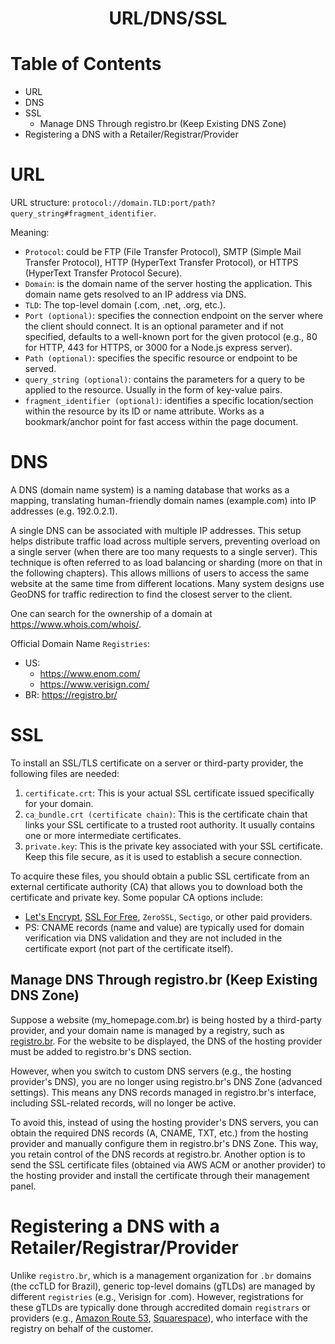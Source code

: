 <div align='center'>
  <h1> URL/DNS/SSL </h1>
</div>

# Table of Contents

- URL
- DNS
- SSL
  - Manage DNS Through registro.br (Keep Existing DNS Zone) 
- Registering a DNS with a Retailer/Registrar/Provider

# URL

URL structure: `protocol://domain.TLD:port/path?query_string#fragment_identifier`.

Meaning:
- `Protocol`: could be FTP (File Transfer Protocol), SMTP (Simple Mail Transfer Protocol), HTTP (HyperText Transfer Protocol), or HTTPS (HyperText Transfer Protocol Secure).
- `Domain`: is the domain name of the server hosting the application. This domain name gets resolved to an IP address via DNS.
- `TLD`: The top-level domain (.com, .net, .org, etc.).
- `Port (optional)`: specifies the connection endpoint on the server where the client should connect. It is an optional parameter and if not specified, defaults to a well-known port for the given protocol (e.g., 80 for HTTP, 443 for HTTPS, or 3000 for a Node.js express server).
- `Path (optional)`: specifies the specific resource or endpoint to be served.
- `query_string (optional)`: contains the parameters for a query to be applied to the resource. Usually in the form of key-value pairs.
- `fragment_identifier (optional)`: identifies a specific location/section within the resource by its ID or name attribute. Works as a bookmark/anchor point for fast access within the page document.

# DNS

A DNS (domain name system) is a naming database that works as a mapping, translating human-friendly domain names (example.com) into IP addresses (e.g. 192.0.2.1).

A single DNS can be associated with multiple IP addresses. This setup helps distribute traffic load across multiple servers, preventing overload on a single server (when there are too many requests to a single server). This technique is often referred to as load balancing or sharding (more on that in the following chapters). This allows millions of users to access the same website at the same time from different locations. Many system designs use GeoDNS for traffic redirection to find the closest server to the client.

One can search for the ownership of a domain at https://www.whois.com/whois/.

Official Domain Name `Registries`:

- US:
  - https://www.enom.com/ 
  - https://www.verisign.com/
- BR: https://registro.br/

# SSL

To install an SSL/TLS certificate on a server or third-party provider, the following files are needed:

1. `certificate.crt`: This is your actual SSL certificate issued specifically for your domain.
2. `ca_bundle.crt (certificate chain)`: This is the certificate chain that links your SSL certificate to a trusted root authority. It usually contains one or more intermediate certificates.
3. `private.key`: This is the private key associated with your SSL certificate. Keep this file secure, as it is used to establish a secure connection.

To acquire these files, you should obtain a public SSL certificate from an external certificate authority (CA) that allows you to download both the certificate and private key. Some popular CA options include: 
- [Let's Encrypt](https://letsencrypt.org/getting-started/), [SSL For Free](https://www.sslforfree.com), `ZeroSSL`, `Sectigo`, or other paid providers.
- PS: CNAME records (name and value) are typically used for domain verification via DNS validation and they are not included in the certificate export (not part of the certificate itself).

## Manage DNS Through registro.br (Keep Existing DNS Zone)

Suppose a website (my_homepage.com.br) is being hosted by a third-party provider, and your domain name is managed by a registry, such as [registro.br](https://registro.br/). For the website to be displayed, the DNS of the hosting provider must be added to registro.br's DNS section. 

However, when you switch to custom DNS servers (e.g., the hosting provider's DNS), you are no longer using registro.br's DNS Zone (advanced settings). This means any DNS records managed in registro.br's interface, including SSL-related records, will no longer be active. 

To avoid this, instead of using the hosting provider's DNS servers, you can obtain the required DNS records (A, CNAME, TXT, etc.) from the hosting provider and manually configure them in registro.br's DNS Zone. This way, you retain control of the DNS records at registro.br. Another option is to send the SSL certificate files (obtained via AWS ACM or another provider) to the hosting provider and install the certificate through their management panel.

# Registering a DNS with a Retailer/Registrar/Provider

Unlike `registro.br`, which is a management organization for `.br` domains (the ccTLD for Brazil), generic top-level domains (gTLDs) are managed by different `registries` (e.g., Verisign for .com). However, registrations for these gTLDs are typically done through accredited domain `registrars` or providers (e.g., [Amazon Route 53](https://docs.aws.amazon.com/Route53/latest/DeveloperGuide/domain-register.html), [Squarespace](https://domains.squarespace.com/)), who interface with the registry on behalf of the customer.
